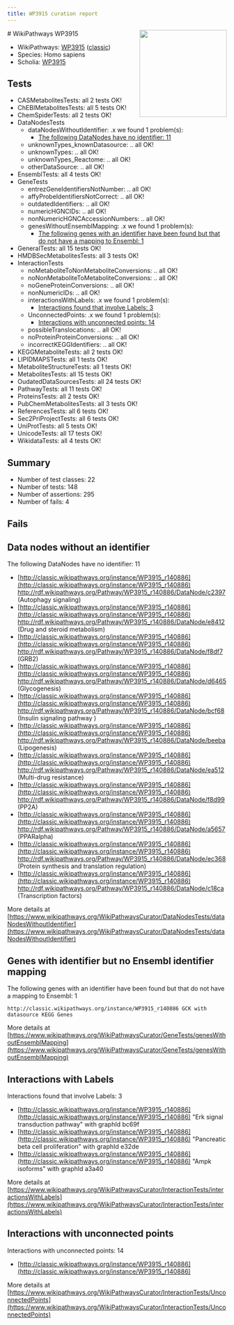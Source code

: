 ```yaml
---
title: WP3915 curation report
---
```


<img style="float: right; width: 200px" src="https://upload.wikimedia.org/wikipedia/commons/thumb/8/83/Wplogo_with_text_500.png/640px-Wplogo_with_text_500.png" />
# WikiPathways WP3915

* WikiPathways: [WP3915](https://wikipathways.org/pathways/WP3915) ([classic](https://classic.wikipathways.org/instance/WP3915))
* Species: Homo sapiens
* Scholia: [WP3915](https://scholia.toolforge.org/wikipathways/WP3915)
## Tests
* CASMetabolitesTests: all 2 tests OK!
* ChEBIMetabolitesTests: all 5 tests OK!
* ChemSpiderTests: all 2 tests OK!
* DataNodesTests
    * dataNodesWithoutIdentifier: .x we found 1 problem(s):
        * [The following DataNodes have no identifier: 11](#8792c491)
    * unknownTypes_knownDatasource: .. all OK!
    * unknownTypes: .. all OK!
    * unknownTypes_Reactome: .. all OK!
    * otherDataSource: .. all OK!
* EnsemblTests: all 4 tests OK!
* GeneTests
    * entrezGeneIdentifiersNotNumber: .. all OK!
    * affyProbeIdentifiersNotCorrect: .. all OK!
    * outdatedIdentifiers: .. all OK!
    * numericHGNCIDs: .. all OK!
    * nonNumericHGNCAccessionNumbers: .. all OK!
    * genesWithoutEnsemblMapping: .x we found 1 problem(s):
        * [The following genes with an identifier have been found but that do not have a mapping to Ensembl: 1](#40286d83)
* GeneralTests: all 15 tests OK!
* HMDBSecMetabolitesTests: all 3 tests OK!
* InteractionTests
    * noMetaboliteToNonMetaboliteConversions: .. all OK!
    * noNonMetaboliteToMetaboliteConversions: .. all OK!
    * noGeneProteinConversions: .. all OK!
    * nonNumericIDs: .. all OK!
    * interactionsWithLabels: .x we found 1 problem(s):
        * [Interactions found that involve Labels: 3](#630d267a)
    * UnconnectedPoints: .x we found 1 problem(s):
        * [Interactions with unconnected points: 14](#7f1d407b)
    * possibleTranslocations: .. all OK!
    * noProteinProteinConversions: .. all OK!
    * incorrectKEGGIdentifiers: .. all OK!
* KEGGMetaboliteTests: all 2 tests OK!
* LIPIDMAPSTests: all 1 tests OK!
* MetaboliteStructureTests: all 1 tests OK!
* MetabolitesTests: all 15 tests OK!
* OudatedDataSourcesTests: all 24 tests OK!
* PathwayTests: all 11 tests OK!
* ProteinsTests: all 2 tests OK!
* PubChemMetabolitesTests: all 3 tests OK!
* ReferencesTests: all 6 tests OK!
* Sec2PriProjectTests: all 6 tests OK!
* UniProtTests: all 5 tests OK!
* UnicodeTests: all 17 tests OK!
* WikidataTests: all 4 tests OK!


## Summary

* Number of test classes: 22
* Number of tests: 148
* Number of assertions: 295
* Number of fails: 4

## Fails

<a name="8792c491" />

## Data nodes without an identifier

The following DataNodes have no identifier: 11

* [http://classic.wikipathways.org/instance/WP3915_r140886](http://classic.wikipathways.org/instance/WP3915_r140886) http://rdf.wikipathways.org/Pathway/WP3915_r140886/DataNode/c2397 (Autophagy 
signaling)
* [http://classic.wikipathways.org/instance/WP3915_r140886](http://classic.wikipathways.org/instance/WP3915_r140886) http://rdf.wikipathways.org/Pathway/WP3915_r140886/DataNode/e8412 (Drug and steroid
metabolism)
* [http://classic.wikipathways.org/instance/WP3915_r140886](http://classic.wikipathways.org/instance/WP3915_r140886) http://rdf.wikipathways.org/Pathway/WP3915_r140886/DataNode/f8df7 (GRB2)
* [http://classic.wikipathways.org/instance/WP3915_r140886](http://classic.wikipathways.org/instance/WP3915_r140886) http://rdf.wikipathways.org/Pathway/WP3915_r140886/DataNode/d6465 (Glycogenesis)
* [http://classic.wikipathways.org/instance/WP3915_r140886](http://classic.wikipathways.org/instance/WP3915_r140886) http://rdf.wikipathways.org/Pathway/WP3915_r140886/DataNode/bcf68 (Insulin 
signaling pathway )
* [http://classic.wikipathways.org/instance/WP3915_r140886](http://classic.wikipathways.org/instance/WP3915_r140886) http://rdf.wikipathways.org/Pathway/WP3915_r140886/DataNode/beeba (Lipogenesis)
* [http://classic.wikipathways.org/instance/WP3915_r140886](http://classic.wikipathways.org/instance/WP3915_r140886) http://rdf.wikipathways.org/Pathway/WP3915_r140886/DataNode/ea512 (Multi-drug
resistance)
* [http://classic.wikipathways.org/instance/WP3915_r140886](http://classic.wikipathways.org/instance/WP3915_r140886) http://rdf.wikipathways.org/Pathway/WP3915_r140886/DataNode/f8d99 (PP2A)
* [http://classic.wikipathways.org/instance/WP3915_r140886](http://classic.wikipathways.org/instance/WP3915_r140886) http://rdf.wikipathways.org/Pathway/WP3915_r140886/DataNode/a5657 (PPARalpha)
* [http://classic.wikipathways.org/instance/WP3915_r140886](http://classic.wikipathways.org/instance/WP3915_r140886) http://rdf.wikipathways.org/Pathway/WP3915_r140886/DataNode/ec368 (Protein synthesis and 
translation regulation)
* [http://classic.wikipathways.org/instance/WP3915_r140886](http://classic.wikipathways.org/instance/WP3915_r140886) http://rdf.wikipathways.org/Pathway/WP3915_r140886/DataNode/c18ca (Transcription
factors)


More details at [https://www.wikipathways.org/WikiPathwaysCurator/DataNodesTests/dataNodesWithoutIdentifier](https://www.wikipathways.org/WikiPathwaysCurator/DataNodesTests/dataNodesWithoutIdentifier)

<a name="40286d83" />

## Genes with identifier but no Ensembl identifier mapping

The following genes with an identifier have been found but that do not have a mapping to Ensembl: 1
```
http://classic.wikipathways.org/instance/WP3915_r140886 GCK with datasource KEGG Genes
```

More details at [https://www.wikipathways.org/WikiPathwaysCurator/GeneTests/genesWithoutEnsemblMapping](https://www.wikipathways.org/WikiPathwaysCurator/GeneTests/genesWithoutEnsemblMapping)

<a name="630d267a" />

## Interactions with Labels

Interactions found that involve Labels: 3

* [http://classic.wikipathways.org/instance/WP3915_r140886](http://classic.wikipathways.org/instance/WP3915_r140886) "Erk signal
transduction
pathway" with graphId bc69f
* [http://classic.wikipathways.org/instance/WP3915_r140886](http://classic.wikipathways.org/instance/WP3915_r140886) "Pancreatic
beta cell
proliferation" with graphId e32de
* [http://classic.wikipathways.org/instance/WP3915_r140886](http://classic.wikipathways.org/instance/WP3915_r140886) "Ampk isoforms" with graphId a3a40


More details at [https://www.wikipathways.org/WikiPathwaysCurator/InteractionTests/interactionsWithLabels](https://www.wikipathways.org/WikiPathwaysCurator/InteractionTests/interactionsWithLabels)

<a name="7f1d407b" />

## Interactions with unconnected points

Interactions with unconnected points: 14

* [http://classic.wikipathways.org/instance/WP3915_r140886](http://classic.wikipathways.org/instance/WP3915_r140886)


More details at [https://www.wikipathways.org/WikiPathwaysCurator/InteractionTests/UnconnectedPoints](https://www.wikipathways.org/WikiPathwaysCurator/InteractionTests/UnconnectedPoints)

